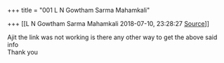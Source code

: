 +++
title = "001 L N Gowtham Sarma Mahamkali"

+++
[[L N Gowtham Sarma Mahamkali	2018-07-10, 23:28:27 [Source](https://groups.google.com/g/bvparishat/c/U9g1ATmGpms)]]



Ajit the link was not working is there any other way to get the above said info  
Thank you

